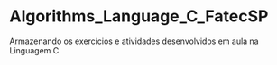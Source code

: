 # Algorithms_Language_C_FatecSP
Armazenando os exercícios e atividades desenvolvidos em aula na Linguagem C
